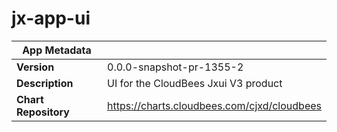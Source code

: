 # jx-app-ui

|App Metadata||
|---|---|
| **Version** | 0.0.0-snapshot-pr-1355-2 |
| **Description** | UI for the CloudBees Jxui V3 product |
| **Chart Repository** | https://charts.cloudbees.com/cjxd/cloudbees |
